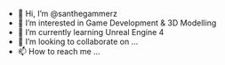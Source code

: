 - 👋 Hi, I’m @santhegammerz
- 👀 I’m interested in Game Development & 3D Modelling
- 🌱 I’m currently learning Unreal Engine 4
- 💞️ I’m looking to collaborate on ...
- 📫 How to reach me ...

<!---
santhegammerz/santhegammerz is a ✨ special ✨ repository because its `README.md` (this file) appears on your GitHub profile.
You can click the Preview link to take a look at your changes.
--->
